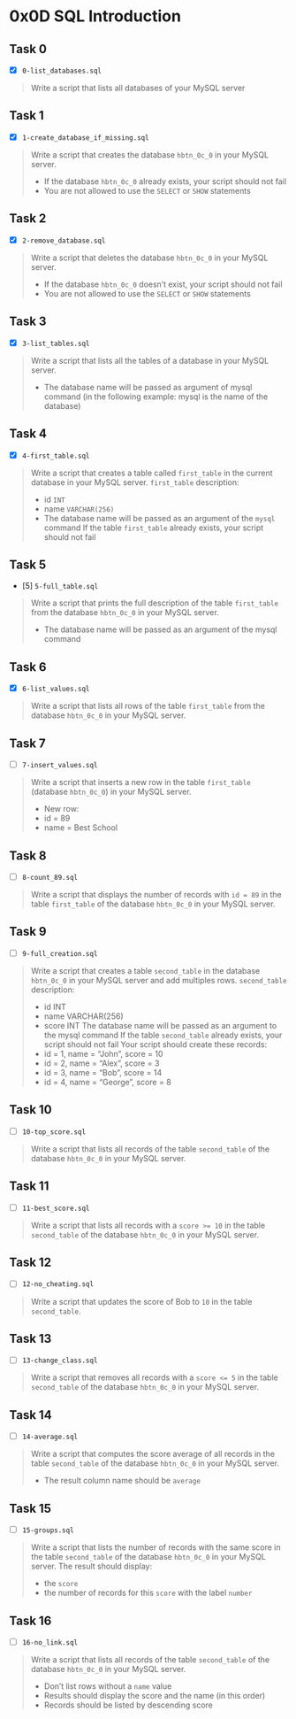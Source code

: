 # 0x0D SQL Introduction

## Task 0
- [x] `0-list_databases.sql`
> Write a script that lists all databases of your MySQL server

## Task 1
- [x] `1-create_database_if_missing.sql`
> Write a script that creates the database `hbtn_0c_0` in your MySQL server.
> - If the database `hbtn_0c_0` already exists, your script should not fail
> - You are not allowed to use the `SELECT` or `SHOW` statements

## Task 2
- [x] `2-remove_database.sql`
> Write a script that deletes the database `hbtn_0c_0` in your MySQL server.
> - If the database `hbtn_0c_0` doesn’t exist, your script should not fail
> - You are not allowed to use the `SELECT` or `SHOW` statements

## Task 3
- [x] `3-list_tables.sql`
> Write a script that lists all the tables of a database in your MySQL server.
> - The database name will be passed as argument of mysql command (in the following example: mysql is the name of the database)

## Task 4
- [x] `4-first_table.sql`
> Write a script that creates a table called `first_table` in the current database in your MySQL server.
> `first_table` description:
> - id `INT`
> - name `VARCHAR(256)`
> - The database name will be passed as an argument of the `mysql` command
> If the table `first_table` already exists, your script should not fail

## Task 5
- [5] `5-full_table.sql`
> Write a script that prints the full description of the table `first_table` from the database `hbtn_0c_0` in your MySQL server.
> - The database name will be passed as an argument of the mysql command

## Task 6
- [x] `6-list_values.sql`
> Write a script that lists all rows of the table `first_table` from the database `hbtn_0c_0` in your MySQL server.

## Task 7
- [ ] `7-insert_values.sql`
> Write a script that inserts a new row in the table `first_table` (database `hbtn_0c_0`) in your MySQL server.
> - New row:
> - id = 89
> - name = Best School

## Task 8
- [ ] `8-count_89.sql`
> Write a script that displays the number of records with `id = 89` in the table `first_table` of the database `hbtn_0c_0` in your MySQL server.

## Task 9
- [ ] `9-full_creation.sql`
> Write a script that creates a table `second_table` in the database `hbtn_0c_0` in your MySQL server and add multiples rows.
> `second_table` description:
> - id INT
> - name VARCHAR(256)
> - score INT
> The database name will be passed as an argument to the mysql command
> If the table `second_table` already exists, your script should not fail
> Your script should create these records:
> - id = 1, name = “John”, score = 10
> - id = 2, name = “Alex”, score = 3
> - id = 3, name = “Bob”, score = 14
> - id = 4, name = “George”, score = 8

## Task 10
- [ ] `10-top_score.sql`
> Write a script that lists all records of the table `second_table` of the database `hbtn_0c_0` in your MySQL server.

## Task 11
- [ ] `11-best_score.sql`
> Write a script that lists all records with a `score >= 10` in the table `second_table` of the database `hbtn_0c_0` in your MySQL server.

## Task 12
- [ ] `12-no_cheating.sql`
> Write a script that updates the score of Bob to `10` in the table `second_table`.

## Task 13
- [ ] `13-change_class.sql`
> Write a script that removes all records with a `score <= 5` in the table `second_table` of the database `hbtn_0c_0` in your MySQL server.

## Task 14
- [ ] `14-average.sql`
> Write a script that computes the score average of all records in the table `second_table` of the database `hbtn_0c_0` in your MySQL server.
> - The result column name should be `average`

## Task 15
- [ ] `15-groups.sql`
> Write a script that lists the number of records with the same score in the table `second_table` of the database `hbtn_0c_0` in your MySQL server.
> The result should display:
> - the `score`
> - the number of records for this `score` with the label `number`

## Task 16
- [ ] `16-no_link.sql`
> Write a script that lists all records of the table `second_table` of the database `hbtn_0c_0` in your MySQL server.
> - Don’t list rows without a `name` value
> - Results should display the score and the name (in this order)
> - Records should be listed by descending score

